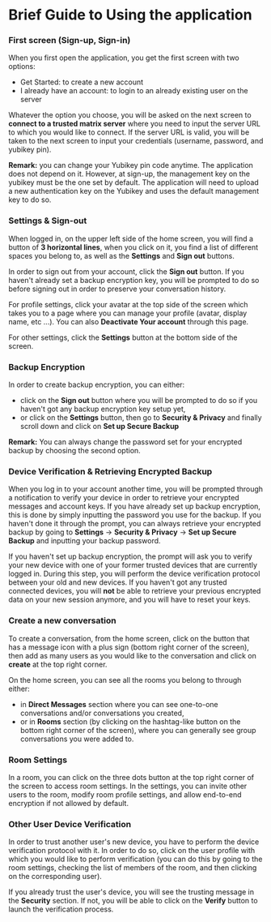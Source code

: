 # Brief Guide to Using the application

### First screen (Sign-up, Sign-in)

When you first open the application, you get the first screen with two options:

* Get Started: to create a new account
* I already have an account: to login to an already existing user on the server

Whatever the option you choose, you will be asked on the next screen to **connect to a trusted matrix server** where you need to input the server URL to which you would like to connect. If the server URL is valid, you will be taken to the next screen to input your credentials (username, password, and yubikey pin).

**Remark:** you can change your Yubikey pin code anytime. The application does not depend on it. However, at sign-up, the management key on the yubikey must be the one set by default. The application will need to upload a new authentication key on the Yubikey and uses the default management key to do so.

### Settings & Sign-out

When logged in, on the upper left side of the home screen, you will find a button of **3 horizontal lines**, when you click on it, you find a list of different spaces you belong to, as well as the **Settings** and **Sign out** buttons. 

In order to sign out from your account, click the **Sign out** button. If you haven't already set a backup encryption key, you will be prompted to do so before signing out in order to preserve your conversation history.

For profile settings, click your avatar at the top side of the screen which takes you to a page where you can manage your profile (avatar, display name, etc ...). You can also **Deactivate Your account** through this page.

For other settings, click the **Settings** button at the bottom side of the screen.

### Backup Encryption

In order to create backup encryption, you can either:

* click on the **Sign out** button where you will be prompted to do so if you haven't got any backup encryption key setup yet,
* or click on the **Settings** button, then go to **Security & Privacy** and finally scroll down and click on **Set up Secure Backup**

**Remark:** You can always change the password set for your encrypted backup by choosing the second option.

### Device Verification & Retrieving Encrypted Backup

When you log in to your account another time, you will be prompted through a notification to verify your device in order to retrieve your encrypted messages and account keys. If you have already set up backup encryption, this is done by simply inputting the password you use for the backup. If you haven't done it through the prompt, you can always retrieve your encrypted backup by going to **Settings** -> **Security & Privacy** -> **Set up Secure Backup** and inputting your backup password.

If you haven't set up backup encryption, the prompt will ask you to verify your new device with one of your former trusted devices that are currently logged in. During this step, you will perform the device verification protocol between your old and new devices. If you haven't got any trusted connected devices, you will **not** be able to retrieve your previous encrypted data on your new session anymore, and you will have to reset your keys.



### Create a new conversation

To create a conversation, from the home screen, click on the button that has a message icon with a plus sign (bottom right corner of the screen), then add as many users as you would like to the conversation and click on **create** at the top right corner. 

On the home screen, you can see all the rooms you belong to through either:

* in **Direct Messages** section where you can see one-to-one conversations and/or conversations you created, 
* or in **Rooms** section (by clicking on the hashtag-like button on the bottom right corner of the screen), where you can generally see group conversations you were added to.

### Room Settings

In a room, you can click on the three dots button at the top right corner of the screen to access room settings. In the settings, you can invite other users to the room, modify room profile settings, and allow end-to-end encryption if not allowed by default.

### Other User Device Verification

In order to trust another user's new device, you have to perform the device verification protocol with it. In order to do so, click on the user profile with which you would like to perform verification (you can do this by going to the room settings, checking the list of members of the room, and then clicking on the corresponding user).

If you already trust the user's device, you will see the trusting message in the **Security** section. If not, you will be able to click on the **Verify** button to launch the verification process.
